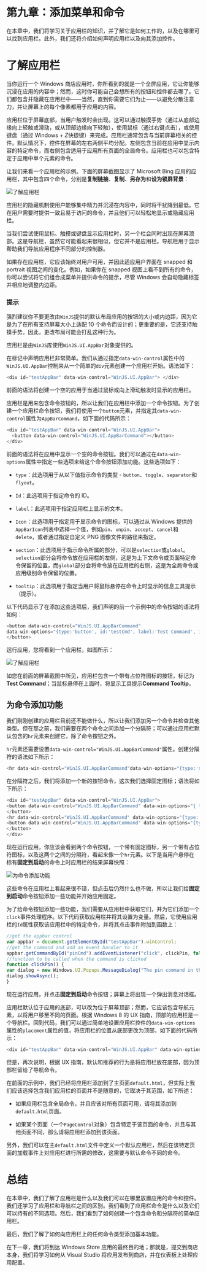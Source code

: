 # 第九章：添加菜单和命令

在本章中，我们将学习关于应用栏的知识，并了解它是如何工作的，以及在哪里可以找到应用栏。此外，我们还将介绍如何声明应用栏以及向其添加控件。

# 了解应用栏

当你运行一个 Windows 商店应用时，你所看到的就是一个全屏应用，它让你能够沉浸在应用的内容中；然而，这时你可能自己会想所有的按钮和控件都去哪了。它们都包含并隐藏在应用栏中——当然，直到你需要它们为止——以避免分散注意力，并让屏幕上的每个像素都用于应用的内容。

应用栏位于屏幕底部，当用户触发时会出现。这可以通过触摸手势（通过从底部边缘向上轻触或滑动，或从顶部边缘向下轻触），使用鼠标（通过右键点击），或使用键盘（通过 Windows + *Z*快捷键）来完成。应用栏通常包含与当前屏幕相关的控件。默认情况下，控件在屏幕的左右两侧平均分配。左侧包含当前在应用中显示内容的特定命令，而右侧包含适用于应用所有页面的全局命令。应用栏也可以包含特定于应用中单个元素的命令。

让我们来看一个应用栏的示例。下面的屏幕截图显示了 Microsoft Bing 应用的应用栏，其中包含四个命令，分别是**复制链接**、**复制**、**另存为**和**设为锁屏背景**：

![了解应用栏](img/7102EN_09_01.jpg)

应用栏的隐藏机制使用户能够集中精力并沉浸在内容中，同时将干扰降到最低。它在用户需要时提供一致且易于访问的命令，并且他们可以轻松地显示或隐藏应用栏。

当我们尝试使用鼠标、触摸或键盘显示应用栏时，另一个栏会同时出现在屏幕顶部。这是导航栏，虽然它可能看起来很相似，但它并不是应用栏。导航栏用于显示帮助我们导航应用程序不同部分的控制器。

如果存在应用栏，它应该始终对用户可用，并因此适应用户界面在 snapped 和 portrait 视图之间的变化。例如，如果你在 snapped 视图上看不到所有的命令，你可以尝试将它们组合成菜单并提供命令的提示，尽管 Windows 会自动隐藏标签并相应地调整内边距。

### 提示

强烈建议你不要更改由`WinJS`提供的默认布局应用的按钮的大小或内边距，因为它是为了在所有支持屏幕大小上适配 10 个命令而设计的；更重要的是，它还支持触摸手势。因此，更改布局可能会打乱这种行为。

应用栏是由`WinJS`库使用`WinJS.UI.AppBar`对象提供的。

在标记中声明应用栏非常简单。我们从通过指定`data-win-control`属性中的`WinJS.UI.AppBar`控制来从一个简单的`div`元素创建一个应用栏开始。语法如下：

```js
<div id="testAppBar" data-win-control="WinJS.UI.AppBar"> </div>
```

前面的语法将创建一个空的应用于当通过鼠标或向上滑动触发时显示的应用栏。

应用栏是用来包含命令按钮的，所以让我们在应用栏中添加一个命令按钮。为了创建一个应用栏命令按钮，我们将使用一个`button`元素，并指定其`data-win-control`属性为`AppBarCommand`，如下面的代码所示：

```js
<div id="testAppBar" data-win-control="WinJS.UI.AppBar">
  <button data-win-control="WinJS.UI.AppBarCommand"></button>
</div>
```

前面的语法将在应用中显示一个空的命令按钮。我们可以通过在`data-win-options`属性中指定一些选项来给这个命令按钮添加功能。这些选项如下：

+   `type`：此选项用于从以下值指示命令的类型 - `button`、`toggle`、`separator`和`flyout`。

+   `Id`：此选项用于指定命令的 ID。

+   `label`：此选项用于指定应用栏上显示的文本。

+   `Icon`：此选项用于指定用于显示命令的图标，可以通过从 Windows 提供的`AppBarIcon`列表中选择一个值，例如`pin`、`unpin`、`accept`、`cancel`和`delete`，或者通过指定自定义 PNG 图像文件的路径来指定。

+   `section`：此选项用于指示命令所属的部分，可以是`selection`或`global`。`selection`部分会将命令放在应用栏的左侧，这是为上下文命令或页面特定命令保留的位置，而`global`部分会将命令放在应用栏的右侧，这是为全局命令或应用级别命令保留的位置。

+   `tooltip`：此选项用于指定当用户将鼠标悬停在命令上时显示的信息工具提示（提示）。

以下代码显示了在添加这些选项后，我们声明的前一个示例中的命令按钮的语法将如何：

```js
<button data-win-control="WinJS.UI.AppBarCommand" 
data-win-options="{type:'button', id:'testCmd', label:'Test Command', icon:'placeholder', section:'global', tooltip: 'Command Tooltip' }">
</button>
```

运行应用，您将看到一个应用栏，如图所示：

![了解应用栏](img/7102EN_09_02.jpg)

如您在前面的屏幕截图中所见，应用栏包含一个带有占位符图标的按钮，标记为**Test Command**；当鼠标悬停在上面时，将显示工具提示**Command Tooltip**。

## 为命令添加功能

我们刚刚创建的应用栏目前还不能做什么，所以让我们添加另一个命令并检查其他类型。但在那之前，我们需要在两个命令之间添加一个分隔符；可以通过应用栏默认包含的`hr`元素来创建它，除了命令按钮之外。

`hr`元素还需要设置`data-win-control="WinJS.UI.AppBarCommand"`属性。创建分隔符的语法如下所示：

```js
<hr data-win-control="WinJS.UI.AppBarCommand"data-win-options="{type:'separator', section:'global'}" />
```

在分隔符之后，我们将添加一个新的按钮命令，这次我们选择固定图标；语法将如下所示：

```js
<div id="testAppBar" data-win-control="WinJS.UI.AppBar">
<button data-win-control="WinJS.UI.AppBarCommand" data-win-options="{ type:'button', id:'pinCmd', label:'Pin to start', icon:'pin', section:'global', tooltip: 'Pin the app'}">
</button>
<hr data-win-control="WinJS.UI.AppBarCommand" data-win-options="{type:'separator', section:'global'}" />
<button data-win-control="WinJS.UI.AppBarCommand" data-win-options="{type:'button', id:'testCmd', label:'Test Command', icon:'placeholder', section:'global', tooltip: 'Command Tooltip' }">
</button>
</div>
```

现在运行应用，你应该会看到两个命令按钮，一个带有固定图标，另一个带有占位符图标，以及这两个之间的分隔符，看起来像一个`hr`元素。以下是当用户悬停在标有**固定到启动**的命令上时应用栏的结果屏幕快照：

![为命令添加功能](img/7102EN_09_03.jpg)

这些命令在应用栏上看起来很不错，但点击后仍然什么也不做，所以让我们给**固定到启动**命令按钮添加一些功能并开始应用固定。

为了给命令按钮添加一些功能，我们需要从应用栏中获取它们，并为它们添加一个`click`事件处理程序。以下代码获取应用栏并将其设置为变量。然后，它使用应用栏的`Id`属性获取该应用栏中的特定命令，并将其点击事件附加到函数上：

```js
//get the appbar control
var appbar = document.getElementById("testAppBar").winControl;
//get the command and add an event handler to it
appbar.getCommandById("pinCmd").addEventListener("click", clickPin, false);
//function to be called when the command is clicked
function clickPin() {
var dialog = new Windows.UI.Popups.MessageDialog("The pin command in the bar has been clicked.");
dialog.showAsync();
}
```

现在运行应用，并点击**固定到启动**命令按钮；屏幕上将出现一个弹出消息对话框。

应用栏默认位于应用的底部，可以改为位于屏幕顶部；然而，它应该包含导航元素，以将用户移至不同的页面。根据 Windows 8 的 UX 指南，顶部的应用栏是一个导航栏。回到代码，我们可以通过简单地设置应用栏控件的`data-win-options`属性的`placement`属性的值，将应用栏的位置从底部更改为顶部，如下面的代码所示：

```js
<div id="testAppBar" data-win-control="WinJS.UI.AppBar" data-win-options="{placement:'top'}">
```

但是，再次说明，根据 UX 指南，默认和推荐的行为是将应用栏放在底部，因为顶部栏留给了导航命令。

在前面的示例中，我们已经将应用栏添加到了主页面`default.html`，但实际上我们应该选择包含我们应用栏的页面并不是随意的，它取决于其范围，如下所述：

+   如果应用栏包含全局命令，并且应该对所有页面可用，请将其添加到`default.html`页面。

+   如果某个页面（一个`PageControl`对象）包含特定于该页面的命令，并且与其他页面不同，那么请将应用栏添加到该页面。

另外，我们可以在主`default.html`文件中定义一个默认应用栏，然后在该特定页面的加载事件上对应用栏进行所需的修改，这需要与默认命令不同的命令。

# 总结

在本章中，我们了解了应用栏是什么以及我们可以在哪里放置应用的命令和控件。我们还学习了应用栏和导航栏之间的区别。我们看到了应用栏命令是什么以及它们可以持有的不同选项。然后，我们看到了如何创建一个包含命令和分隔符的简单应用栏。

最后，我们了解了如何向应用栏上的任何命令类型添加基本功能。

在下一章，我们将到达 Windows Store 应用的最终目的地；那就是，提交到商店本身，我们将学习如何从 Visual Studio 将应用发布到商店，并在仪表板上处理应用配置。
